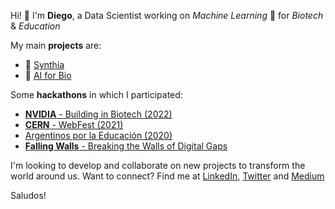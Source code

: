Hi! 👋 I'm **Diego**, a Data Scientist working on *Machine Learning* :robot: for *Biotech* & *Education*

My main **projects** are:
- 🧠 [Synthia](https://github.com/dlopezyse/Synthia)
- 🧬 [AI for Bio](https://github.com/dlopezyse/AI-for-Bio)

Some **hackathons** in which I participated:
- [**NVIDIA** - Building in Biotech (2022)](https://www.linkedin.com/feed/update/urn:li:activity:6999470390385225728/)
- [**CERN** - WebFest (2021)](https://webfest.cern/node/345)
- [Argentinos por la Educación (2020)](https://github.com/dlopezyse/Hackathon-ArgxEdu-2020)
- [**Falling Walls** - Breaking the Walls of Digital Gaps](https://www.utn.edu.ar/es/noticias-internacionales/noticias-eventos/falling-walls-lab-argentina-ganadores)


I'm looking to develop and collaborate on new projects to transform the world around us.
Want to connect? Find me at <a href="https://www.linkedin.com/in/lopezyse">LinkedIn</a>, <a href="https://twitter.com/lopezyse">Twitter</a> and <a href="https://lopezyse.medium.com/">Medium</a>

Saludos!





